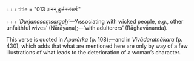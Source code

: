 +++
title = "013 पानन् दुर्जनसंसर्गः"

+++
‘*Durjanasaṃsargaḥ*’—‘Associating with wicked people, *e.g*., other
unfaithful wives’ (Nārāyaṇa);—‘with adulterers’ (Rāghavānanda).

This verse is quoted in *Aparārka* (p. 108);—and in *Vivādaratnākara*
(p. 430), which adds that what are mentioned here are only by way of a
few illustrations of what leads to the deterioration of a woman’s
character.


